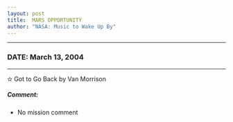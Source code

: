 ```yaml
---
layout: post
title:  MARS OPPORTUNITY
author: "NASA: Music to Wake Up By"
---
```


----
### DATE: March 13, 2004
----
✫ Got to Go Back by Van Morrison

##### Comment:
* No mission comment
